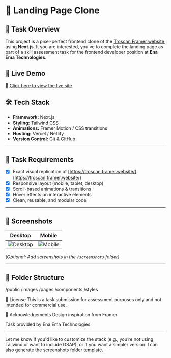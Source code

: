 # 🛒 Landing Page Clone

## 📌 Task Overview

This project is a pixel-perfect frontend clone of the [Troscan Framer website](https://troscan.framer.website/), using **Next.js**. It you are interested, you've to complete the landing page as part of a skill assessment task for the frontend developer position at **Ena Ema Technologies**.

## 🚀 Live Demo

🔗 [Click here to view the live site](https://your-live-link.vercel.app/)

## 🛠️ Tech Stack

- **Framework:** Next.js
- **Styling:** Tailwind CSS
- **Animations:** Framer Motion / CSS transitions
- **Hosting:** Vercel / Netlify
- **Version Control:** Git & GitHub

---

## 🎯 Task Requirements

- [x] Exact visual replication of [https://troscan.framer.website/](https://troscan.framer.website/)
- [x] Responsive layout (mobile, tablet, desktop)
- [x] Scroll-based animations & transitions
- [x] Hover effects on interactive elements
- [x] Clean, reusable, and modular code

---

## 📸 Screenshots

| Desktop                               | Mobile                              |
| ------------------------------------- | ----------------------------------- |
| ![Desktop](./screenshots/desktop.png) | ![Mobile](./screenshots/mobile.png) |

_(Optional: Add screenshots in the `/screenshots` folder)_

---

## 📁 Folder Structure

/public
/images
/pages
/components
/styles

📄 License
This is a task submission for assessment purposes only and not intended for commercial use.

🙏 Acknowledgements
Design inspiration from Framer

Task provided by Ena Ema Technologies

---

Let me know if you'd like to customize the stack (e.g., you’re not using Tailwind or want to include GSAP), or if you want a simpler version. I can also generate the screenshots folder template.
